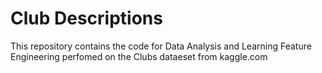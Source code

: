 # Club Descriptions
 This repository contains the code for Data Analysis and Learning Feature Engineering perfomed on the Clubs dataeset from kaggle.com
